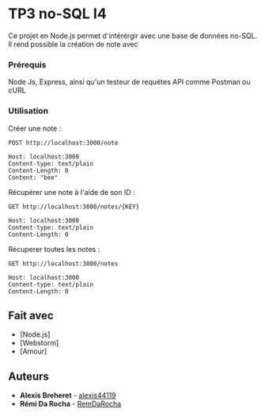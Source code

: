 # TP3 no-SQL I4

Ce projet en Node.js permet d'intérérgir avec une base de données no-SQL.
Il rend possible la création de note avec 

### Prérequis

Node Js, Express, ainsi qu'un testeur de requètes API comme Postman ou cURL

### Utilisation

Créer une note : 

```
POST http://localhost:3000/note

Host: localhost:3000
Content-type: text/plain
Content-Length: 0
Content: "bee"
```

Récupérer une note à l'aide de son ID :

```
GET http://localhost:3000/notes/{KEY}

Host: localhost:3000
Content-type: text/plain
Content-Length: 0
```

Récuperer toutes les notes : 

```
GET http://localhost:3000/notes

Host: localhost:3000
Content-type: text/plain
Content-Length: 0
```

## Fait avec

* [Node.js]
* [Webstorm]
* [Amour]

## Auteurs

* **Alexis Breheret** - [alexis44119](https://github.com/alexis44119)
* **Rémi Da Rocha** - [RemDaRocha](https://github.com/RemDaRocha)

